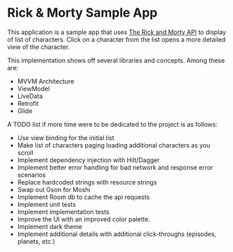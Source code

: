 # Rick & Morty Sample App
This application is a sample app that uses [The Rick and Morty API](https://rickandmortyapi.com/) to display of list of characters. Click on a character from the list opens a more detailed view of the character.

This implementation shows off several libraries and concepts. Among these are:
* MVVM Architecture
* ViewModel
* LiveData
* Retrofit
* Glide

A TODO list if more time were to be dedicated to the project is as follows:
* Use view binding for the initial list
* Make list of characters paging loading additional characters as you scroll  
* Implement dependency injection with Hilt/Dagger
* Implement better error handling for bad network and response error scenarios
* Replace hardcoded strings with resource strings
* Swap out Gson for Moshi
* Implement Room db to cache the api requests
* Implement unit tests
* Implement implementation tests
* Improve the UI with an improved color palette.
* Implement dark theme
* Implement additional details with additional click-throughs (episodes, planets, etc.)



